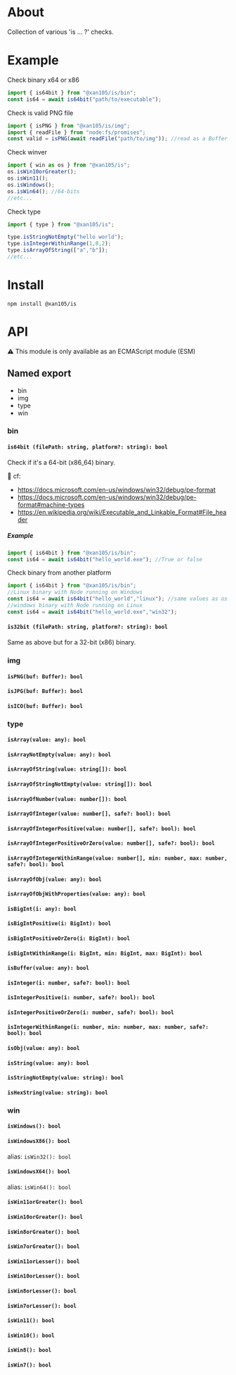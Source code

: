 About
=====

Collection of various 'is ... ?' checks.

Example
=======

Check binary x64 or x86
```js
import { is64bit } from "@xan105/is/bin";
const is64 = await is64bit("path/to/executable");
```

Check is valid PNG file
```js
import { isPNG } from "@xan105/is/img";
import { readFile } from "node:fs/promises";
const valid = isPNG(await readFile("path/to/img")); //read as a Buffer
```

Check winver
```js
import { win as os } from "@xan105/is";
os.isWin10orGreater();
os.isWin11();
os.isWindows();
os.isWin64(); //64-bits
//etc...
```

Check type
```js
import { type } from "@xan105/is";

type.isStringNotEmpty("hello world");
type.isIntegerWithinRange(1,0,2);
type.isArrayOfString(["a","b"]);
//etc...
```

Install
=======

`npm install @xan105/is`

API
===

⚠️ This module is only available as an ECMAScript module (ESM)<br />

## Named export

- bin
- img
- type
- win

### bin

#### `is64bit (filePath: string, platform?: string): bool`

Check if it's a 64-bit (x86_64) binary.<br />

📖 cf:
- https://docs.microsoft.com/en-us/windows/win32/debug/pe-format
- https://docs.microsoft.com/en-us/windows/win32/debug/pe-format#machine-types
- https://en.wikipedia.org/wiki/Executable_and_Linkable_Format#File_header

##### Example

```js 
import { is64bit } from "@xan105/is/bin";
const is64 = await is64bit("hello_world.exe"); //True or false
```

Check binary from another platform

```js 
import { is64bit } from "@xan105/is/bin";
//Linux binary with Node running on Windows
const is64 = await is64bit("hello_world","linux"); //same values as os.platform()
//windows binary with Node running on Linux
const is64 = await is64bit("hello_world.exe","win32");
```

#### `is32bit (filePath: string, platform?: string): bool`

Same as above but for a 32-bit (x86) binary.

### img

#### `isPNG(buf: Buffer): bool`
#### `isJPG(buf: Buffer): bool`
#### `isICO(buf: Buffer): bool`

### type

#### `isArray(value: any): bool`
#### `isArrayNotEmpty(value: any): bool`
#### `isArrayOfString(value: string[]): bool`
#### `isArrayOfStringNotEmpty(value: string[]): bool`
#### `isArrayOfNumber(value: number[]): bool`
#### `isArrayOfInteger(value: number[], safe?: bool): bool`
#### `isArrayOfIntegerPositive(value: number[], safe?: bool): bool`
#### `isArrayOfIntegerPositiveOrZero(value: number[], safe?: bool): bool`
#### `isArrayOfIntegerWithinRange(value: number[], min: number, max: number, safe?: bool): bool`
#### `isArrayOfObj(value: any): bool`
#### `isArrayOfObjWithProperties(value: any): bool`
#### `isBigInt(i: any): bool`
#### `isBigIntPositive(i: BigInt): bool`
#### `isBigIntPositiveOrZero(i: BigInt): bool`
#### `isBigIntWithinRange(i: BigInt, min: BigInt, max: BigInt): bool`
#### `isBuffer(value: any): bool`
#### `isInteger(i: number, safe?: bool): bool`
#### `isIntegerPositive(i: number, safe?: bool): bool`
#### `isIntegerPositiveOrZero(i: number, safe?: bool): bool`
#### `isIntegerWithinRange(i: number, min: number, max: number, safe?: bool): bool`
#### `isObj(value: any): bool`
#### `isString(value: any): bool`
#### `isStringNotEmpty(value: string): bool`
#### `isHexString(value: string): bool`

### win

#### `isWindows(): bool`
#### `isWindowsX86(): bool`

alias: `isWin32(): bool`

#### `isWindowsX64(): bool`

alias: `isWin64(): bool`

#### `isWin11orGreater(): bool`
#### `isWin10orGreater(): bool`
#### `isWin8orGreater(): bool`
#### `isWin7orGreater(): bool`
#### `isWin11orLesser(): bool`
#### `isWin10orLesser(): bool`
#### `isWin8orLesser(): bool`
#### `isWin7orLesser(): bool`
#### `isWin11(): bool`
#### `isWin10(): bool`
#### `isWin8(): bool`
#### `isWin7(): bool`